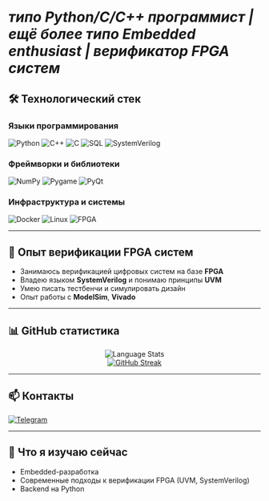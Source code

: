 # *типо Python/C/C++ программист | ещё более типо Embedded enthusiast | верификатор FPGA систем*

## 🛠️ Технологический стек

### Языки программирования
![Python](https://img.shields.io/badge/Python-3776AB?style=for-the-badge&logo=python&logoColor=white)
![C++](https://img.shields.io/badge/C%2B%2B-00599C?style=for-the-badge&logo=c%2B%2B&logoColor=white)
![C](https://img.shields.io/badge/C-00599C?style=for-the-badge&logo=c&logoColor=white)
![SQL](https://img.shields.io/badge/SQL-4479A1?style=for-the-badge&logo=mysql&logoColor=white)
![SystemVerilog](https://img.shields.io/badge/SystemVerilog-DA70D6?style=for-the-badge&logo=verilog&logoColor=white)

### Фреймворки и библиотеки
![NumPy](https://img.shields.io/badge/NumPy-013243?style=for-the-badge&logo=numpy&logoColor=white)
![Pygame](https://img.shields.io/badge/Pygame-00B200?style=for-the-badge&logo=pygame&logoColor=white)
![PyQt](https://img.shields.io/badge/PyQt-41CD52?style=for-the-badge&logo=qt&logoColor=white)

### Инфраструктура и системы
![Docker](https://img.shields.io/badge/Docker-2496ED?style=for-the-badge&logo=docker&logoColor=white)
![Linux](https://img.shields.io/badge/Linux-FCC624?style=for-the-badge&logo=linux&logoColor=black)
![FPGA](https://img.shields.io/badge/FPGA-0093D2?style=for-the-badge&logo=intel&logoColor=white)

---

## 🧠 Опыт верификации FPGA систем

- Занимаюсь верификацией цифровых систем на базе **FPGA**
- Владею языком **SystemVerilog** и понимаю принципы **UVM**
- Умею писать тестбенчи и симулировать дизайн
- Опыт работы с **ModelSim**, **Vivado**

---

## 📊 GitHub статистика

<div align="center">
  
![Language Stats](https://github-profile-summary-cards.vercel.app/api/cards/repos-per-language?username=Nasycha&theme=dark)  
[![GitHub Streak](https://github-readme-streak-stats.herokuapp.com?user=Nasycha&theme=black-ice)](https://git.io/streak-stats)

</div>

---

## 📫 Контакты

[![Telegram](https://img.shields.io/badge/Telegram-Nasycha-26A5E4?style=for-the-badge&logo=telegram&logoColor=white)](https://t.me/Nasycha)

---

## 🌱 Что я изучаю сейчас

- Embedded-разработка  
- Современные подходы к верификации FPGA (UVM, SystemVerilog)
- Backend на Python  
